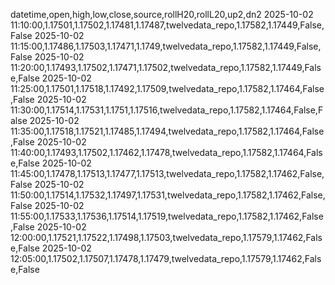 datetime,open,high,low,close,source,rollH20,rollL20,up2,dn2
2025-10-02 11:10:00,1.17501,1.17502,1.17481,1.17487,twelvedata_repo,1.17582,1.17449,False,False
2025-10-02 11:15:00,1.17486,1.17503,1.17471,1.1749,twelvedata_repo,1.17582,1.17449,False,False
2025-10-02 11:20:00,1.17493,1.17502,1.17471,1.17502,twelvedata_repo,1.17582,1.17449,False,False
2025-10-02 11:25:00,1.17501,1.17518,1.17492,1.17509,twelvedata_repo,1.17582,1.17464,False,False
2025-10-02 11:30:00,1.17514,1.17531,1.1751,1.17516,twelvedata_repo,1.17582,1.17464,False,False
2025-10-02 11:35:00,1.17518,1.17521,1.17485,1.17494,twelvedata_repo,1.17582,1.17464,False,False
2025-10-02 11:40:00,1.17493,1.17502,1.17462,1.17478,twelvedata_repo,1.17582,1.17464,False,False
2025-10-02 11:45:00,1.17478,1.17513,1.17477,1.17513,twelvedata_repo,1.17582,1.17462,False,False
2025-10-02 11:50:00,1.17514,1.17532,1.17497,1.17531,twelvedata_repo,1.17582,1.17462,False,False
2025-10-02 11:55:00,1.17533,1.17536,1.17514,1.17519,twelvedata_repo,1.17582,1.17462,False,False
2025-10-02 12:00:00,1.17521,1.17522,1.17498,1.17503,twelvedata_repo,1.17579,1.17462,False,False
2025-10-02 12:05:00,1.17502,1.17507,1.17478,1.17479,twelvedata_repo,1.17579,1.17462,False,False
